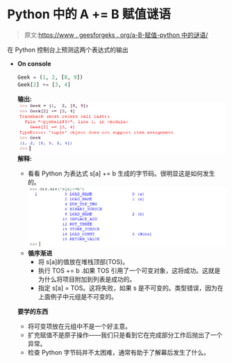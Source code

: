 # Python 中的 A += B 赋值谜语

> 原文:[https://www . geesforgeks . org/a-B-赋值-python 中的谜语/](https://www.geeksforgeeks.org/a-b-assignment-riddle-in-python/)

在 Python 控制台上预测这两个表达式的输出

*   **On console**

    ```py
    Geek = (1, 2, [8, 9])
    Geek[2] += [3, 4]
    ```

    **输出:**
    ![](img/ba0b09328ae2ed73d18bb672cde951f5.png)
    **解释:**

    *   看看 Python 为表达式 s[a] += b 生成的字节码。很明显这是如何发生的。
        ![](img/fe24de7566b000d232e814e61e37958d.png)
    *   **循序渐进**
        *   将 s[a]的值放在堆栈顶部(TOS)。
        *   执行 TOS += b .如果 TOS 引用了一个可变对象，这将成功。这就是为什么将项目附加到列表是成功的。
        *   指定 s[a] = TOS。这将失败，如果 s 是不可变的。类型错误，因为在上面例子中元组是不可变的。

    **要学的东西**

    *   将可变项放在元组中不是一个好主意。
    *   扩充赋值不是原子操作——我们只是看到它在完成部分工作后抛出了一个异常。
    *   检查 Python 字节码并不太困难，通常有助于了解幕后发生了什么。